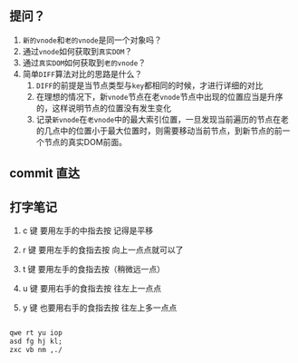 ## 提问？

1. `新的vnode`和`老的vnode`是同一个对象吗？
2. 通过`vnode`如何获取到`真实DOM`？
3. 通过`真实DOM`如何获取到`老的vnode`？
4. 简单`DIFF`算法对比的思路是什么？
   1. `DIFF`的前提是当节点类型与`key`都相同的时候，才进行详细的对比
   2. 在理想的情况下，新`vnode`节点在老`vnode`节点中出现的位置应当是升序的，这样说明节点的位置没有发生变化
   3. 记录`新vnode`在`老vnode`中的最大索引位置，一旦发现当前遍历的节点在老的几点中的位置小于最大位置时，则需要移动当前节点，到新节点的前一个节点的真实DOM前面。

## commit 直达

## 打字笔记

1. c 键 要用左手的中指去按 记得是平移
2. r 键 要用左手的食指去按 向上一点点就可以了
3. t 键 要用左手的食指去按（稍微远一点）

4. u 键 要用右手的食指去按 往左上一点点
5. y 键 也要用右手的食指去按 往左上多一点点

```txt

qwe rt yu iop
asd fg hj kl;
zxc vb nm ,./

```
